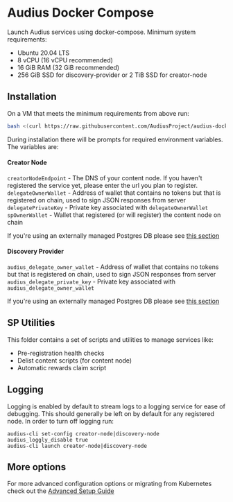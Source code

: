 # Audius Docker Compose

Launch Audius services using docker-compose. Minimum system requirements:

- Ubuntu 20.04 LTS
- 8 vCPU (16 vCPU recommended)
- 16 GiB RAM (32 GiB recommended)
- 256 GiB SSD for discovery-provider or 2 TiB SSD for creator-node

## Installation

On a VM that meets the minimum requirements from above run:

```sh
bash <(curl https://raw.githubusercontent.com/AudiusProject/audius-docker-compose/main/install.sh)
```

During installation there will be prompts for required environment variables. The variables are:

#### Creator Node
`creatorNodeEndpoint` - The DNS of your content node. If you haven't registered the service yet, please enter the url you plan to register.\
`delegateOwnerWallet` - Address of wallet that contains no tokens but that is registered on chain, used to sign JSON responses from server\
`delegatePrivateKey` - Private key associated with `delegateOwnerWallet`\
`spOwnerWallet` - Wallet that registered (or will register) the content node on chain

If you're using an externally managed Postgres DB please see [this section](ADVANCED_SETUP.md#external-creator-node-postgres)

#### Discovery Provider
`audius_delegate_owner_wallet` - Address of wallet that contains no tokens but that is registered on chain, used to sign JSON responses from server\
`audius_delegate_private_key` - Private key associated with `audius_delegate_owner_wallet`

If you're using an externally managed Postgres DB please see [this section](ADVANCED_SETUP.md#external-discovery-provider-postgres-instance)

## SP Utilities
This folder contains a set of scripts and utilities to manage services like:
- Pre-registration health checks
- Delist content scripts (for content node)
- Automatic rewards claim script

## Logging
Logging is enabled by default to stream logs to a logging service for ease of debugging. This should generally be left on by default for any registered node. In order to turn off logging run:
 ```
 audius-cli set-config creator-node|discovery-node audius_loggly_disable true
 audius-cli launch creator-node|discovery-node
 ```

## More options
For more advanced configuration options or migrating from Kubernetes check out the [Advanced Setup Guide](ADVANCED_SETUP.md)
